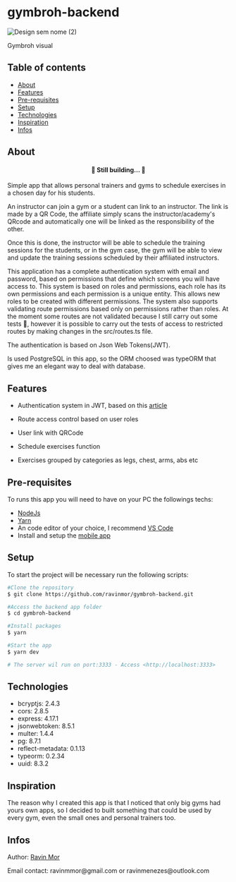 # gymbroh-backend

![Design sem nome (2)](https://user-images.githubusercontent.com/50897495/164308216-7205bbb3-7844-4b55-a471-d1d2e5be11a7.png)

Gymbroh visual

## Table of contents
<ul>
  <li><a href="#about">About</a></li>
  <li><a href="#features">Features</a></li>
  <li><a href="#pre-requisites">Pre-requisites</a></li>
  <li><a href="#setup">Setup</a></li>
  <li><a href="#technologies">Technologies</a></li>
  <li><a href="#inspiration">Inspiration</a></li>
  <li><a href="#infos">Infos</a></li>
</ul> 

## About
<h4 align="center">
  🚧 Still building... 🚧
</h4>

Simple app that allows personal trainers and gyms to schedule exercises in a chosen day for his students.

An instructor can join a gym or a student can link to an instructor. The link is made by a QR Code, the affiliate simply scans the instructor/academy's QRcode and automatically one will be linked as the responsibility of the other.

Once this is done, the instructor will be able to schedule the training sessions for the students, or in the gym case, the gym will be able to view and update the training sessions scheduled by their affiliated instructors.

This application has a complete authentication system with email and password, based on permissions that define which screens you will have access to. This system is based on roles and permissions, each role has its own permissions and each permission is a unique entity. This allows new roles to be created with different permissions. The system also supports validating route permissions based only on permissions rather than roles. At the moment some routes are not validated because I still carry out some tests 🚧, however it is possible to carry out the tests of access to restricted routes by making changes in the src/routes.ts file.

The authentication is based on Json Web Tokens(JWT).

Is used PostgreSQL in this app, so the ORM choosed was typeORM that gives me an elegant way to deal with database.

## Features
<ul>
  <li><p>Authentication system in JWT, based on this <a href="https://levelup.gitconnected.com/react-native-authentication-flow-the-simplest-and-most-efficient-way-3aa13e80af61" target="_blank">article</a></p></li>
  <li><p>Route access control based on user roles</p></li>
  <li><p>User link with QRCode</p></li>
  <li><p>Schedule exercises function</p></li>
  <li><p>Exercises grouped by categories as legs, chest, arms, abs etc</p></li>
</ul>

## Pre-requisites
To runs this app you will need to have on your PC the followings techs:

<ul>
  <li><a href="https://nodejs.org/en/">NodeJs</a></li>
  <li><a href="https://yarnpkg.com/">Yarn</a></li>
  <li>An code editor of your choice, I recommend <a href="https://code.visualstudio.com/">VS Code</a></li>
  <li>Install and setup the <a href="https://github.com/ravinmor/gymbroh-mobile">mobile app</a></li>
</ul>

## Setup
To start the project will be necessary run the following scripts:
```bash
#Clone the repository
$ git clone https://github.com/ravinmor/gymbroh-backend.git

#Access the backend app folder
$ cd gymbroh-backend

#Install packages
$ yarn

#Start the app
$ yarn dev

# The server wil run on port:3333 - Access <http://localhost:3333>
```

## Technologies
<ul>
  <li>bcryptjs: 2.4.3</li>
  <li>cors: 2.8.5</li>
  <li>express: 4.17.1</li>
  <li>jsonwebtoken: 8.5.1</li>
  <li>multer: 1.4.4</li>
  <li>pg: 8.7.1</li>
  <li>reflect-metadata: 0.1.13</li>
  <li>typeorm: 0.2.34</li>
  <li>uuid: 8.3.2</li>
</ul>

## Inspiration
The reason why I created this app is that I noticed that only big gyms had yours own apps, so I decided to built something that could be used by every gym, even the small ones and personal trainers too.

## Infos
<p>Author: <a href="https://github.com/ravinmor">Ravin Mor</a></p>
<p>Email contact: ravinmmor@gmail.com or ravinmenezes@outlook.com</p>
